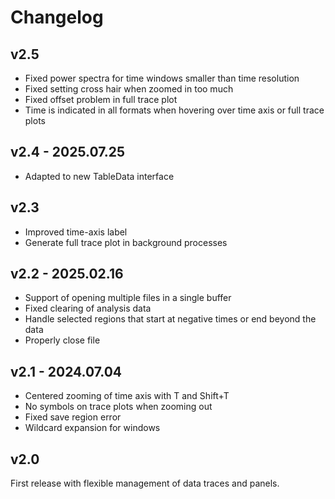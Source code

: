 # Changelog

## v2.5

- Fixed power spectra for time windows smaller than time resolution
- Fixed setting cross hair when zoomed in too much
- Fixed offset problem in full trace plot
- Time is indicated in all formats when hovering over time axis or
  full trace plots


## v2.4 - 2025.07.25

- Adapted to new TableData interface


## v2.3

- Improved time-axis label
- Generate full trace plot in background processes


## v2.2 - 2025.02.16

- Support of opening multiple files in a single buffer
- Fixed clearing of analysis data
- Handle selected regions that start at negative times or end beyond the data
- Properly close file


## v2.1 - 2024.07.04

- Centered zooming of time axis with T and Shift+T
- No symbols on trace plots when zooming out
- Fixed save region error
- Wildcard expansion for windows


## v2.0

First release with flexible management of data traces and panels.
